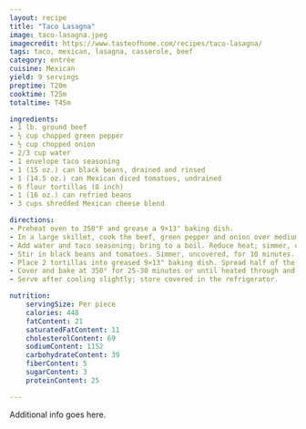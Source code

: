 ```yaml
---
layout: recipe
title: "Taco Lasagna"
image: taco-lasagna.jpeg
imagecredit: https://www.tasteofhome.com/recipes/taco-lasagna/
tags: taco, mexican, lasagna, casserole, beef
category: entrée
cuisine: Mexican
yield: 9 servings
preptime: T20m
cooktime: T25m
totaltime: T45m

ingredients:
- 1 lb. ground beef
- ½ cup chopped green pepper
- ½ cup chopped onion
- 2/3 cup water
- 1 envelope taco seasoning
- 1 (15 oz.) can black beans, drained and rinsed
- 1 (14.5 oz.) can Mexican diced tomatoes, undrained
- 6 flour tortillas (8 inch)
- 1 (16 oz.) can refried beans
- 3 cups shredded Mexican cheese blend

directions:
- Preheat oven to 350°F and grease a 9×13" baking dish.
- In a large skillet, cook the beef, green pepper and onion over medium heat until meat is no longer pink; drain.
- Add water and taco seasoning; bring to a boil. Reduce heat; simmer, uncovered, for 2 minutes.
- Stir in black beans and tomatoes. Simmer, uncovered, for 10 minutes.
- Place 2 tortillas into greased 9×13" baking dish. Spread half of the refried beans and half of the beef mixture; sprinkle with 1 cup cheese. Repeat layers. Top with remaining tortillas and cheese.
- Cover and bake at 350° for 25-30 minutes or until heated through and cheese is melted.
- Serve after cooling slightly; store covered in the refrigerator.

nutrition:
    servingSize: Per piece
    calories: 448
    fatContent: 21
    saturatedFatContent: 11
    cholesterolContent: 69
    sodiumContent: 1152
    carbohydrateContent: 39
    fiberContent: 5
    sugarContent: 3
    proteinContent: 25

---
```


Additional info goes here.
